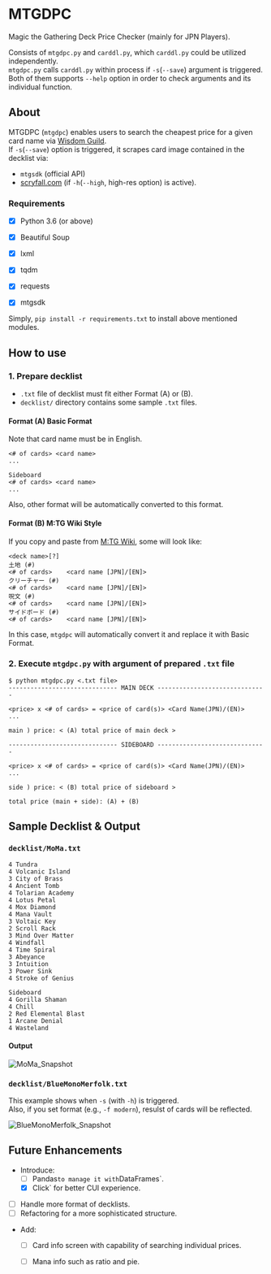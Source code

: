 # MTGDPC
Magic the Gathering Deck Price Checker (mainly for JPN Players).  

Consists of `mtgdpc.py` and `carddl.py`, which `carddl.py` could be utilized independently.  
`mtgdpc.py` calls `carddl.py` within process if `-s`(`--save`) argument is triggered.  
Both of them supports `--help` option in order to check arguments and its individual function.

## About

MTGDPC (`mtgdpc`) enables users to search the cheapest price for a given card name via [Wisdom Guild](http://www.wisdom-guild.net).  
If `-s`(`--save`) option is triggered, it scrapes card image contained in the decklist via:

- `mtgsdk` (official API) 
- [scryfall.com](https://scryfall.com/) (if `-h`(`--high`, high-res option) is active).

### Requirements

- [x] Python 3.6 (or above)

- [x] Beautiful Soup
- [x] lxml
- [x] tqdm
- [x] requests
- [x] mtgsdk

Simply, `pip install -r requirements.txt` to install above mentioned modules.

## How to use

### 1. Prepare decklist
- `.txt` file of decklist must fit either Format (A) or (B).
- `decklist/` directory contains some sample `.txt` files.  
#### Format (A) Basic Format
Note that card name must be in English.  
```
<# of cards> <card name>
...

Sideboard
<# of cards> <card name>
...
```
Also, other format will be automatically converted to this format.
#### Format (B) M:TG Wiki Style
If you copy and paste from [M:TG Wiki](http://mtgwiki.com/wiki/%E3%83%A1%E3%82%A4%E3%83%B3%E3%83%9A%E3%83%BC%E3%82%B8), some will look like:

```
<deck name>[?]
土地 (#)
<# of cards>	<card name [JPN]/[EN]>
クリーチャー (#)
<# of cards>	<card name [JPN]/[EN]>
呪文 (#)
<# of cards>	<card name [JPN]/[EN]>
サイドボード (#)
<# of cards>	<card name [JPN]/[EN]>
```
In this case, `mtgdpc` will automatically convert it and replace it with Basic Format.

### 2. Execute `mtgdpc.py` with argument of prepared `.txt` file
```
$ python mtgdpc.py <.txt file>
------------------------------ MAIN DECK ------------------------------

<price> x <# of cards> = <price of card(s)> <Card Name(JPN)/(EN)>
...

main ) price: < (A) total price of main deck >

------------------------------ SIDEBOARD ------------------------------

<price> x <# of cards> = <price of card(s)> <Card Name(JPN)/(EN)>
...

side ) price: < (B) total price of sideboard >

total price (main + side): (A) + (B)
```

## Sample Decklist & Output

### `decklist/MoMa.txt`
```
4 Tundra
4 Volcanic Island
3 City of Brass
4 Ancient Tomb
4 Tolarian Academy
4 Lotus Petal
4 Mox Diamond
4 Mana Vault
3 Voltaic Key
2 Scroll Rack
3 Mind Over Matter
4 Windfall
4 Time Spiral
3 Abeyance
3 Intuition
3 Power Sink
4 Stroke of Genius

Sideboard
4 Gorilla Shaman
4 Chill
2 Red Elemental Blast
1 Arcane Denial
4 Wasteland
```

#### Output

<img src="https://user-images.githubusercontent.com/28348249/55680838-183b9f00-595a-11e9-8973-c0ddb1dfa372.png" alt="MoMa_Snapshot" title="MoMa">

### `decklist/BlueMonoMerfolk.txt`
This example shows when `-s` (with `-h`) is triggered.  
Also, if you set format (e.g., `-f modern`), resulst of cards will be reflected.

<img src="https://user-images.githubusercontent.com/28348249/55958945-bd30e180-5ca4-11e9-900e-b409e21a107b.png" alt="BlueMonoMerfolk_Snapshot" title="BMM">

## Future Enhancements

- Introduce:
  - [ ] Pandas` to manage it with `DataFrames`.
  - [x] Click` for better CUI experience.
- [ ] Handle more format of decklists.
- [ ] Refactoring for a more sophisticated structure.
- Add:
  - [ ] Card info screen with capability of searching individual prices.
  - [ ] Mana info such as ratio and pie.


